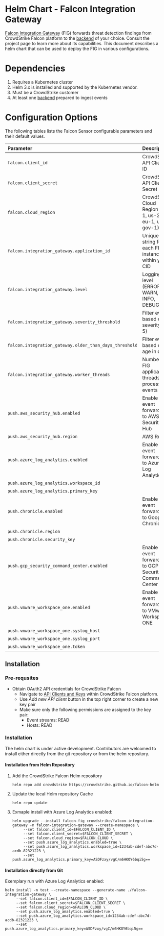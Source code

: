 # Helm Chart - Falcon Integration Gateway

[Falcon Integration Gateway](https://github.com/CrowdStrike/falcon-integration-gateway) (FIG) forwards threat detection findings from CrowdStrike Falcon platform to the [backend](https://github.com/CrowdStrike/falcon-integration-gateway/tree/main/fig/backends) of your choice. Consult the project page to learn more about its capabilities. This document describes a helm chart that can be used to deploy the FIG in various configurations.

# Dependencies

1. Requires a Kubernetes cluster
1. Helm 3.x is installed and supported by the Kubernetes vendor.
1. Must be a CrowdStrike customer
1. At least one [backend](https://github.com/CrowdStrike/falcon-integration-gateway/tree/main/fig/backends) prepared to ingest events

# Configuration Options

The following tables lists the Falcon Sensor configurable parameters and their default values.

| Parameter                                              | Description                                            | Default                    |
| :----------------------------------------------------- | :----------------------------------------------------- | :------------------------- |
| `falcon.client_id`                                     | CrowdStrike API Client ID                              | None       (Required)      |
| `falcon.client_secret`                                 | CrowdStrike API Client Secret                          | None       (Required)      |
| `falcon.cloud_region`                                  | CrowdStrike Cloud Region (us-1, us-2, eu-1, us-gov-1)  | None       (Required)      |
| `falcon.integration_gateway.application_id`            | Unique string for each FIG instance within your CID    | helm-chart-default         |
| `falcon.integration_gateway.level`                     | Logging level (ERROR, WARN, INFO, DEBUG)               | INFO                       |
| `falcon.integration_gateway.severity_threshold`        | Filter events based on severity (1-5)                  | 2                          |
| `falcon.integration_gateway.older_than_days_threshold` | Filter events based on age in days                     | 14                         |
| `falcon.integration_gateway.worker_threads`            | Number of FIG application threads to process events    | 4                          |
| `push.aws_security_hub.enabled`                        | Enable event forwarding to AWS Security Hub            | `false`                    |
| `push.aws_security_hub.region`                         | AWS Region                                             | None                       |
| `push.azure_log_analytics.enabled`                     | Enable event forwarding to Azure Log Analytics         | `false`                    |
| `push.azure_log_analytics.workspace_id`                |                                                        | None                       |
| `push.azure_log_analytics.primary_key`                 |                                                        | None                       |
| `push.chronicle.enabled`                               | Enable event forwarding to Google Chronicle            | `false`                    |
| `push.chronicle.region`                                |                                                        | None                       |
| `push.chronicle.security_key`                          |                                                        | None                       |
| `push.gcp_security_command_center.enabled`             | Enable event forwarding to GCP Security Command Center | `false`                    |
| `push.vmware_workspace_one.enabled`                    | Enable event forwarding to VMware Workspace ONE        | `false`                    |
| `push.vmware_workspace_one.syslog_host`                |                                                        | None                       |
| `push.vmware_workspace_one.syslog_port`                |                                                        | None                       |
| `push.vmware_workspace_one.token`                      |                                                        | None                       |


## Installation

### Pre-requsites

 - Obtain OAuth2 API credentials for CrowdStrike Falcon
   - Navigate to [API Clients and Keys](https://falcon.crowdstrike.com/support/api-clients-and-keys) within CrowdStrike Falcon platform.
   - Use *Add new API client* button in the top right corner to create a new key pair
   - Make sure only the following permissions are assigned to the key pair:
     - Event streams: READ
     - Hosts: READ

### Installation

The helm chart is under active development. Contributors are welcomed to install either directly from the git repository or from the helm repository.

#### Installation from Helm Repository

1. Add the CrowdStrike Falcon Helm repository
   ```
   helm repo add crowdstrike https://crowdstrike.github.io/falcon-helm
   ```
1. Update the local Helm repository Cache
   ```
   helm repo update
   ```
1. Exmaple install with Azure Log Analytics enabled:
   ```
   helm upgrade --install falcon-fig crowdstrike/falcon-integration-gateway -n falcon-integration-gateway --create-namespace \
        --set falcon.client_id=$FALCON_CLIENT_ID \
        --set falcon.client_secret=$FALCON_CLIENT_SECRET \
        --set falcon.cloud_region=$FALCON_CLOUD \
        --set push.azure_log_analytics.enabled=true \
        --set push.azure_log_analytics.workspace_id=1234ab-cdef-abc7d-acdb-82321223 \
        --set push.azure_log_analytics.primary_key=ASDFzxy/vgC/m6HKOY6bqi5g==
   ```

#### Installation directly from Git
Exemplary run with Azure Log Analytics enabled:
```
helm install -n test --create-namespace --generate-name ./falcon-integration-gateway \                                                   
     --set falcon.client_id=$FALCON_CLIENT_ID \
     --set falcon.client_secret=$FALCON_CLIENT_SECRET \
     --set falcon.cloud_region=$FALCON_CLOUD \
     --set push.azure_log_analytics.enabled=true \
     --set push.azure_log_analytics.workspace_id=1234ab-cdef-abc7d-acdb-82321223 \
     --set push.azure_log_analytics.primary_key=ASDFzxy/vgC/m6HKOY6bqi5g==
```
